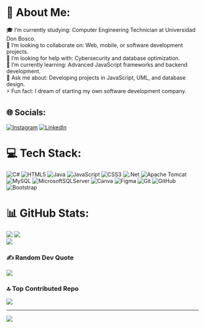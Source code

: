 # 💫 About Me:
🎓 I’m currently studying: Computer Engineering Technician at Universidad Don Bosco.<br>🤝 I’m looking to collaborate on: Web, mobile, or software development projects.<br>🤲 I’m looking for help with: Cybersecurity and database optimization.<br>🌱 I’m currently learning: Advanced JavaScript frameworks and backend development.<br>💬 Ask me about: Developing projects in JavaScript, UML, and database design.<br>⚡ Fun fact: I dream of starting my own software development company.


## 🌐 Socials:
[![Instagram](https://img.shields.io/badge/Instagram-%23E4405F.svg?logo=Instagram&logoColor=white)](https://instagram.com/elmer_cruz44) [![LinkedIn](https://img.shields.io/badge/LinkedIn-%230077B5.svg?logo=linkedin&logoColor=white)](https://linkedin.com/in/elmer-cruz06) 

# 💻 Tech Stack:
![C#](https://img.shields.io/badge/c%23-%23239120.svg?style=for-the-badge&logo=csharp&logoColor=white) ![HTML5](https://img.shields.io/badge/html5-%23E34F26.svg?style=for-the-badge&logo=html5&logoColor=white) ![Java](https://img.shields.io/badge/java-%23ED8B00.svg?style=for-the-badge&logo=openjdk&logoColor=white) ![JavaScript](https://img.shields.io/badge/javascript-%23323330.svg?style=for-the-badge&logo=javascript&logoColor=%23F7DF1E) ![CSS3](https://img.shields.io/badge/css3-%231572B6.svg?style=for-the-badge&logo=css3&logoColor=white) ![.Net](https://img.shields.io/badge/.NET-5C2D91?style=for-the-badge&logo=.net&logoColor=white) ![Apache Tomcat](https://img.shields.io/badge/apache%20tomcat-%23F8DC75.svg?style=for-the-badge&logo=apache-tomcat&logoColor=black) ![MySQL](https://img.shields.io/badge/mysql-4479A1.svg?style=for-the-badge&logo=mysql&logoColor=white) ![MicrosoftSQLServer](https://img.shields.io/badge/Microsoft%20SQL%20Server-CC2927?style=for-the-badge&logo=microsoft%20sql%20server&logoColor=white) ![Canva](https://img.shields.io/badge/Canva-%2300C4CC.svg?style=for-the-badge&logo=Canva&logoColor=white) ![Figma](https://img.shields.io/badge/figma-%23F24E1E.svg?style=for-the-badge&logo=figma&logoColor=white) ![Git](https://img.shields.io/badge/git-%23F05033.svg?style=for-the-badge&logo=git&logoColor=white) ![GitHub](https://img.shields.io/badge/github-%23121011.svg?style=for-the-badge&logo=github&logoColor=white) ![Bootstrap](https://img.shields.io/badge/bootstrap-%238511FA.svg?style=for-the-badge&logo=bootstrap&logoColor=white)
# 📊 GitHub Stats:
![](https://github-readme-stats.vercel.app/api?username=AntonySP22&theme=dark&hide_border=false&include_all_commits=true&count_private=true)
![](https://github-readme-streak-stats.herokuapp.com/?user=AntonySP22&theme=dark&hide_border=false)<br/>
![](https://github-readme-stats.vercel.app/api/top-langs/?username=AntonySP22&theme=dark&hide_border=false&include_all_commits=true&count_private=true&layout=compact)

### ✍️ Random Dev Quote
![](https://quotes-github-readme.vercel.app/api?type=vetical&theme=radical)

### 🔝 Top Contributed Repo
![](https://github-contributor-stats.vercel.app/api?username=AntonySP22&limit=5&theme=dark&combine_all_yearly_contributions=true)

---
[![](https://visitcount.itsvg.in/api?id=AntonySP22&icon=5&color=1)](https://visitcount.itsvg.in)

<!-- Proudly created with GPRM ( https://gprm.itsvg.in ) -->

